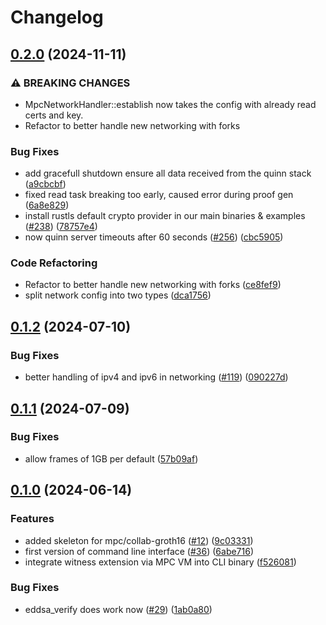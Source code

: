 # Changelog

## [0.2.0](https://github.com/TaceoLabs/co-snarks/compare/mpc-net-v0.1.2...mpc-net-v0.2.0) (2024-11-11)


### ⚠ BREAKING CHANGES

* MpcNetworkHandler::establish now takes the config with already read certs and key.
* Refactor to better handle new networking with forks

### Bug Fixes

* add gracefull shutdown ensure all data received from the quinn stack ([a9cbcbf](https://github.com/TaceoLabs/co-snarks/commit/a9cbcbf8a5fa00f01c94cd80eae45cbf7f65390f))
* fixed read task breaking too early, caused error during proof gen ([6a8e829](https://github.com/TaceoLabs/co-snarks/commit/6a8e82913b88414ee05a7159fbd390a32db70b9d))
* install rustls default crypto provider in our main binaries & examples ([#238](https://github.com/TaceoLabs/co-snarks/issues/238)) ([78757e4](https://github.com/TaceoLabs/co-snarks/commit/78757e46d8622360377d27c5d475d417bed95c5a))
* now quinn server timeouts after 60 seconds ([#256](https://github.com/TaceoLabs/co-snarks/issues/256)) ([cbc5905](https://github.com/TaceoLabs/co-snarks/commit/cbc5905a2a704bdcca3b9fed1a5fea7a95b4b6b5))


### Code Refactoring

* Refactor to better handle new networking with forks ([ce8fef9](https://github.com/TaceoLabs/co-snarks/commit/ce8fef922327db1e0d87b0546dd089100edf643f))
* split network config into two types ([dca1756](https://github.com/TaceoLabs/co-snarks/commit/dca175603a5d6a2f75ccd987cb0b19cc3d965b00))

## [0.1.2](https://github.com/TaceoLabs/collaborative-circom/compare/mpc-net-v0.1.1...mpc-net-v0.1.2) (2024-07-10)


### Bug Fixes

* better handling of ipv4 and ipv6 in networking ([#119](https://github.com/TaceoLabs/collaborative-circom/issues/119)) ([090227d](https://github.com/TaceoLabs/collaborative-circom/commit/090227d372215e9459c06777064b04ec4865bdb6))

## [0.1.1](https://github.com/TaceoLabs/collaborative-circom/compare/mpc-net-v0.1.0...mpc-net-v0.1.1) (2024-07-09)


### Bug Fixes

* allow frames of 1GB per default ([57b09af](https://github.com/TaceoLabs/collaborative-circom/commit/57b09afd8b858dfd803c8f0bbb51a47d549fa8e7))

## [0.1.0](https://github.com/TaceoLabs/collaborative-circom/compare/mpc-net-v0.0.1...mpc-net-v0.1.0) (2024-06-14)


### Features

* added skeleton for mpc/collab-groth16 ([#12](https://github.com/TaceoLabs/collaborative-circom/issues/12)) ([9c03331](https://github.com/TaceoLabs/collaborative-circom/commit/9c03331171429f061ead8cddda292cd97d498f1a))
* first version of command line interface ([#36](https://github.com/TaceoLabs/collaborative-circom/issues/36)) ([6abe716](https://github.com/TaceoLabs/collaborative-circom/commit/6abe716268f1e165cdae07a10f4d2dafd010cc04))
* integrate witness extension via MPC VM into CLI binary ([f526081](https://github.com/TaceoLabs/collaborative-circom/commit/f526081a01e3faa6b48fb463f3690f968218a1a4))


### Bug Fixes

* eddsa_verify does work now ([#29](https://github.com/TaceoLabs/collaborative-circom/issues/29)) ([1ab0a80](https://github.com/TaceoLabs/collaborative-circom/commit/1ab0a806b8a9f32d2783ce9838826fe71a48d78f))

